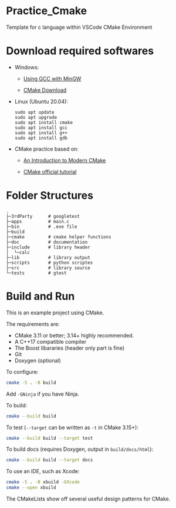 # Practice_Cmake
Template for c language within VSCode CMake Environment

# Download required softwares
- Windows:

  - [Using GCC with MinGW](https://code.visualstudio.com/docs/cpp/config-mingw)

  - [CMake Download](https://cmake.org/download/)

- Linux (Ubuntu 20.04):
  ```shell
  sudo apt update
  sudo apt upgrade
  sudo apt install cmake
  sudo apt install gcc
  sudo apt install g++
  sudo apt install gdb
  ```

- CMake practice based on:

  - [An Introduction to Modern CMake](https://cliutils.gitlab.io/modern-cmake/)

  - [CMake official tutorial](https://cmake.org/cmake/help/v3.25/guide/tutorial/index.html)


# Folder Structures

```shell
.
├─3rdParty      # googletest
├─apps          # main.c
├─bin           # .exe file
├─build
├─cmake         # cmake helper functions
├─doc           # documentation
├─include       # library header
│  └─calc
├─lib           # library output
├─scripts       # python scriptes
├─src           # library source
└─tests         # gtest
```

# Build and Run
This is an example project using CMake.

The requirements are:

- CMake 3.11 or better; 3.14+ highly recommended.
- A C++17 compatible compiler
- The Boost libararies (header only part is fine)
- Git
- Doxygen (optional)

To configure:

```bash
cmake -S . -B build
```

Add `-GNinja` if you have Ninja.

To build:

```bash
cmake --build build
```

To test (`--target` can be written as `-t` in CMake 3.15+):

```bash
cmake --build build --target test
```

To build docs (requires Doxygen, output in `build/docs/html`):

```bash
cmake --build build --target docs
```

To use an IDE, such as Xcode:

```bash
cmake -S . -B xbuild -GXcode
cmake --open xbuild
```

The CMakeLists show off several useful design patterns for CMake.

